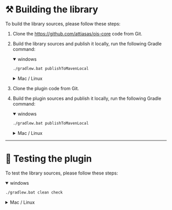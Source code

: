 # ⚒️ Building the library

To build the library sources, please follow these steps:

1. Clone the https://github.com/attiasas/ois-core code from Git.
2. Build the library sources and publish it locally, run the following Gradle command:
    <details open>
    <summary>windows</summary>
    
    ```bash
    ./gradlew.bat publishToMavenLocal
    ```
    </details>
    <details>
    <summary>Mac / Linux</summary>
    
    ```bash
    ./gradlew publishToMavenLocal
    ```
    </details>
3. Clone the plugin code from Git.
4. Build the plugin sources and publish it locally, run the following Gradle command:
    <details open>
    <summary>windows</summary>

    ```bash
    ./gradlew.bat publishToMavenLocal
    ```
    </details>
    <details>
    <summary>Mac / Linux</summary>

    ```bash
    ./gradlew publishToMavenLocal
    ```
    </details>

---

# 🧪 Testing the plugin

To test the library sources, please follow these steps:
<details open>
<summary>windows</summary>

```bash
./gradlew.bat clean check
```
</details>
<details>
<summary>Mac / Linux</summary>

```bash
./gradlew clean check
```
</details>
